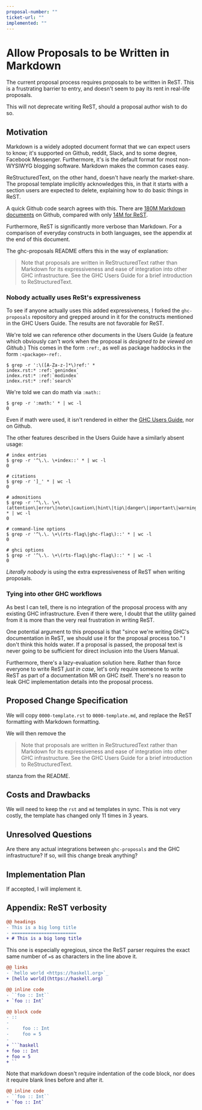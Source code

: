 ```yaml
---
proposal-number: ""
ticket-url: ""
implemented: ""
---
```


# Allow Proposals to be Written in Markdown

The current proposal process requires proposals to be written in ReST. This is a
frustrating barrier to entry, and doesn't seem to pay its rent in real-life
proposals.

This will not deprecate writing ReST, should a proposal author wish to do so.


## Motivation

Markdown is a widely adopted document format that we can expect users to know;
it's supported on Github, reddit, Slack, and to some degree, Facebook Messenger.
Furthermore, it's is the default format for most non-WYSIWYG blogging software.
Markdown makes the common cases easy.

ReStructuredText, on the other hand, doesn't have nearly the market-share. The
proposal template implicitly acknowledges this, in that it starts with a section
users are expected to delete, explaining how to do basic things in ReST.

A quick Github code search agrees with this. There are [180M Markdown
documents](https://github.com/search?l=&q=filename%3A%2A.md+language%3AMarkdown&type=Code)
on Github, compared with only [14M for
ReST](https://github.com/search?l=&q=filename%3A%2A.rst+language%3AreStructuredText&type=Code).

Furthermore, ReST is significantly more verbose than Markdown.  For a comparison
of everyday constructs in both languages, see the appendix at the end of this
document.

The ghc-proposals README offers this in the way of explanation:

> Note that proposals are written in ReStructuredText rather than Markdown for
> its expressiveness and ease of integration into other GHC infrastructure.  See
> the GHC Users Guide for a brief introduction to ReStructuredText.


### Nobody actually uses ReSt's expressiveness

To see if anyone actually uses this added expressiveness, I forked the
`ghc-proposals` repository and grepped around in it for the constructs mentioned
in the GHC Users Guide. The results are not favorable for ReST.

We're told we can reference other documents in the Users Guide (a feature which
obviously can't work when the proposal is *designed to be viewed on Github*.)
This comes in the form `:ref:`, as well as package haddocks in the form
`:<package>-ref:`.

```shell
$ grep -r ':\([A-Za-z-]*\)ref:' *
index.rst:* :ref:`genindex`
index.rst:* :ref:`modindex`
index.rst:* :ref:`search`
```

We're told we can do math via `:math:`:

```shell
$ grep -r ':math:' * | wc -l
0
```

Even if math were used, it isn't rendered in either the [GHC Users
Guide](http://downloads.haskell.org/~ghc/latest/docs/html/users_guide/editing-guide.html#math),
nor on Github.

The other features described in the Users Guide have a similarly absent usage:

```shell
# index entries
$ grep -r '^\.\. \+index::' * | wc -l
0

# citations
$ grep -r ']_' * | wc -l
0

# admonitions
$ grep -r '^\.\. \+\(attention\|error\|note\|caution\|hint\|tip\|danger\|important\|warning\)::' * | wc -l
0

# command-line options
$ grep -r '^\.\. \+\(rts-flag\|ghc-flag\)::' * | wc -l
0

# ghci options
$ grep -r '^\.\. \+\(rts-flag\|ghc-flag\)::' * | wc -l
0
```

*Literally nobody* is using the extra expressiveness of ReST when writing
proposals.


### Tying into other GHC workflows

As best I can tell, there is no integration of the proposal process with any
existing GHC infrastructure. Even if there were, I doubt that the utility gained
from it is more than the very real frustration in writing ReST.

One potential argument to this proposal is that "since we're writing GHC's
documentation in ReST, we should use it for the proposal process too." I don't
think this holds water. If a proposal is passed, the proposal text is never
going to be sufficient for direct inclusion into the Users Manual.

Furthermore, there's a lazy-evaluation solution here. Rather than force everyone
to write ReST *just in case*, let's only require someone to write ReST as part
of a documentation MR on GHC itself. There's no reason to leak GHC
implementation details into the proposal process.



## Proposed Change Specification

We will copy `0000-template.rst` to `0000-template.md`, and replace the ReST
formatting with Markdown formatting.

We will then remove the

> Note that proposals are written in ReStructuredText rather than Markdown for
> its expressiveness and ease of integration into other GHC infrastructure.  See
> the GHC Users Guide for a brief introduction to ReStructuredText.

stanza from the README.



## Costs and Drawbacks

We will need to keep the `rst` and `md` templates in sync. This is not very
costly, the template has changed only 11 times in 3 years.


## Unresolved Questions

Are there any actual integrations between `ghc-proposals` and the GHC
infrastructure? If so, will this change break anything?


## Implementation Plan

If accepted, I will implement it.


## Appendix: ReST verbosity

```diff
@@ headings
- This is a big long title
- ========================
+ # This is a big long title
```

This one is especially egregious, since the ReST parser requires the exact same
number of `=`s as characters in the line above it.

```diff
@@ links
- `hello world <https://haskell.org>`_
+ [hello world](https://haskell.org)
```

```diff
@@ inline code
- ``foo :: Int``
+ `foo :: Int`
```

```diff
@@ block code
- ::
-
-     foo :: Int
-     foo = 5
-
+ ```haskell
+ foo :: Int
+ foo = 5
+ ``
```

Note that markdown doesn't require indentation of the code block, nor does it
require blank lines before and after it.

```diff
@@ inline code
- ``foo :: Int``
+ `foo :: Int`
```

